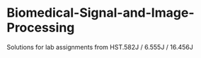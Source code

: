 # Biomedical-Signal-and-Image-Processing
Solutions for lab assignments from HST.582J / 6.555J / 16.456J
